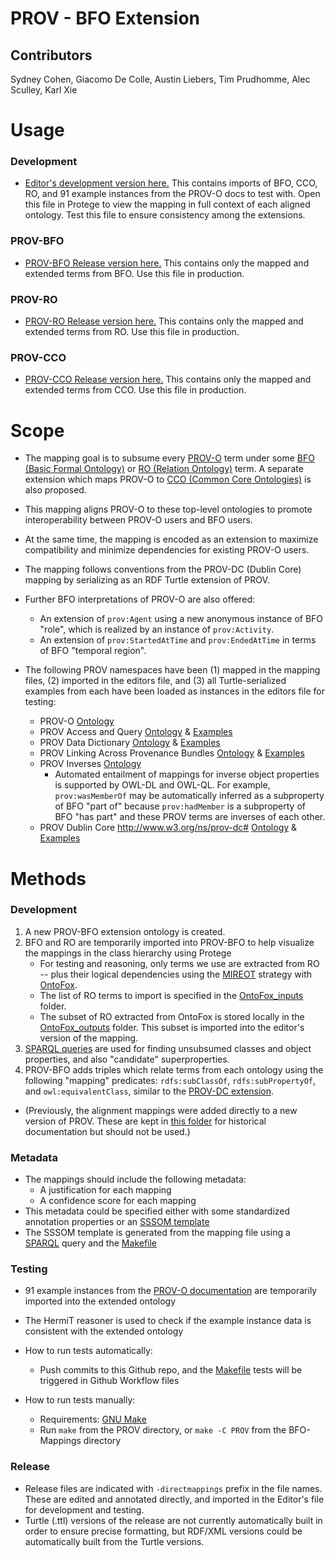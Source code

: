 # PROV - BFO Extension
## Contributors
Sydney Cohen, Giacomo De Colle, Austin Liebers, Tim Prudhomme, Alec Sculley, Karl Xie

# Usage
### Development
* [Editor's development version here.](prov-mappings-edit.ttl) This contains imports of BFO, CCO, RO, and 91 example instances from the PROV-O docs to test with. Open this file in Protege to view the mapping in full context of each aligned ontology. Test this file to ensure consistency among the extensions.

### PROV-BFO
* [PROV-BFO Release version here.](prov-bfo-directmappings.ttl) This contains only the mapped and extended terms from BFO. Use this file in production.

### PROV-RO
* [PROV-RO Release version here.](prov-ro-directmappings.ttl) This contains only the mapped and extended terms from RO. Use this file in production.

### PROV-CCO
* [PROV-CCO Release version here.](prov-cco-directmappings.ttl) This contains only the mapped and extended terms from CCO. Use this file in production.

# Scope
* The mapping goal is to subsume every [PROV-O](https://www.w3.org/TR/prov-o/) term under some [BFO (Basic Formal Ontology)](https://basic-formal-ontology.org/) or [RO (Relation Ontology)](https://oborel.github.io/) term. A separate extension which maps PROV-O to [CCO (Common Core Ontologies)](https://github.com/CommonCoreOntology/CommonCoreOntologies) is also proposed. 
* This mapping aligns PROV-O to these top-level ontologies to promote interoperability between PROV-O users and BFO users.
* At the same time, the mapping is encoded as an extension to maximize compatibility and minimize dependencies for existing PROV-O users.
* The mapping follows conventions from the PROV-DC (Dublin Core) mapping by serializing as an RDF Turtle extension of PROV.
* Further BFO interpretations of PROV-O are also offered:
    * An extension of `prov:Agent` using a new anonymous instance of BFO "role", which is realized by an instance of `prov:Activity`.
    * An extension of `prov:StartedAtTime` and `prov:EndedAtTime` in terms of BFO "temporal region".

* The following PROV namespaces have been (1) mapped in the mapping files, (2) imported in the editors file, and (3) all Turtle-serialized examples from each have been loaded as instances in the editors file for testing:
    * PROV-O [Ontology](http://www.w3.org/ns/prov-o)
    * PROV Access and Query [Ontology](http://www.w3.org/ns/prov-aq) & [Examples](examples/prov-aq-examples.ttl)
    * PROV Data Dictionary [Ontology](http://www.w3.org/ns/prov-dictionary) & [Examples](examples/prov-dictionary-examples.ttl)
    * PROV Linking Across Provenance Bundles [Ontology](http://www.w3.org/ns/prov-links) & [Examples](examples/prov-links-examples.ttl)
    * PROV Inverses [Ontology](http://www.w3.org/ns/prov-o-inverses)
        * Automated entailment of mappings for inverse object properties is supported by OWL-DL and OWL-QL. For example, `prov:wasMemberOf` may be automatically inferred as a subproperty of BFO "part of" because `prov:hadMember` is a subproperty of BFO "has part" and these PROV terms are inverses of each other.
    * PROV Dublin Core <http://www.w3.org/ns/prov-dc#> [Ontology](http://www.w3.org/ns/prov-dc) & [Examples](examples/prov-dc-examples.ttl)

# Methods
### Development
1. A new PROV-BFO extension ontology is created.
2. BFO and RO are temporarily imported into PROV-BFO to help visualize the mappings in the class hierarchy using Protege
    * For testing and reasoning, only terms we use are extracted from RO -- plus their logical dependencies using the [MIREOT](https://www.nature.com/articles/npre.2009.3576.1.pdf) strategy with [OntoFox](https://ontofox.hegroup.org/). 
    * The list of RO terms to import is specified in the [OntoFox_inputs](OntoFox_inputs) folder.
    * The subset of RO extracted from OntoFox is stored locally in the [OntoFox_outputs](OntoFox_outputs) folder. This subset is imported into the editor's version of the mapping.
3. [SPARQL queries](sparql) are used for finding unsubsumed classes and object properties, and also "candidate" superproperties.
4. PROV-BFO adds triples which relate terms from each ontology using the following "mapping" predicates: `rdfs:subClassOf`, `rdfs:subPropertyOf`, and `owl:equivalentClass`, similar to the [PROV-DC extension](https://www.w3.org/ns/prov-dc-directmappings.ttl).

* (Previously, the alignment mappings were added directly to a new version of PROV. These are kept in [this folder](prov-bfo-merged) for historical documentation but should not be used.)

### Metadata
* The mappings should include the following metadata:
    * A justification for each mapping
    * A confidence score for each mapping
* This metadata could be specified either with some standardized annotation properties or an [SSSOM template](https://mapping-commons.github.io/sssom/)
* The SSSOM template is generated from the mapping file using a [SPARQL](sparql) query and the [Makefile](Makefile)

### Testing
* 91 example instances from the [PROV-O documentation](https://www.w3.org/TR/prov-o/) are temporarily imported into the extended ontology
* The HermiT reasoner is used to check if the example instance data is consistent with the extended ontology

* How to run tests automatically:
    * Push commits to this Github repo, and the [Makefile](Makefile) tests will be triggered in Github Workflow files

* How to run tests manually:
    * Requirements: [GNU Make](https://www.gnu.org/software/make/)
    * Run `make` from the PROV directory, or `make -C PROV` from the BFO-Mappings directory

### Release
* Release files are indicated with `-directmappings` prefix in the file names. These are edited and annotated directly, and imported in the Editor's file for development and testing.
* Turtle (.ttl) versions of the release are not currently automatically built in order to ensure precise formatting, but RDF/XML versions could be automatically built from the Turtle versions.
